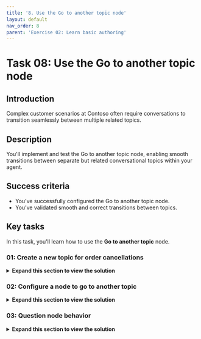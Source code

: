```yaml
---
title: '8. Use the Go to another topic node'
layout: default
nav_order: 8
parent: 'Exercise 02: Learn basic authoring'
---
```


# Task 08: Use the **Go to another topic** node

## Introduction

Complex customer scenarios at Contoso often require conversations to transition seamlessly between multiple related topics.

## Description

You'll implement and test the Go to another topic node, enabling smooth transitions between separate but related conversational topics within your agent.

## Success criteria

-   You’ve successfully configured the Go to another topic node.
-   You’ve validated smooth and correct transitions between topics.


## Key tasks

In this task, you'll learn how to use the **Go to another topic** node.

### 01: Create a new topic for order cancellations

<details markdown="block"> 
  <summary><strong>Expand this section to view the solution</strong></summary> 

1. Select **Topics** on the top bar. 

	![ywtwri24.jpg](../../media/ywtwri24.jpg)

1. Select **Add a topic** in the upper-left part of the window, then select **From blank**. 

	![942c4tda.jpg](../../media/942c4tda.jpg)

1. Select **Untitled** in the upper-left part of the window, then change the topic name to `Order Cancellation`. 

	![qbgtmkdw.jpg](../../media/qbgtmkdw.jpg)

1. Within the **Trigger** node, hover over the **Phrases** section, then select the **Change trigger** button that appears in the upper-right part of the node.

	![nwbh3fo3.jpg](../../media/nwbh3fo3.jpg)

1. Select **It's redirected to** from the flyout menu.

	![3g2re8h0.jpg](../../media/3g2re8h0.jpg)

	{: .note }
	> This topic doesn't need trigger phrases.

1. Under the **Trigger** node, select the **+** button, then select **Send a message**.

1. Add a message that acknowledges the cancellation.

	```
	Your order has been canceled, thank you.
	```

	![yfrzvnpz.jpg](../../media/yfrzvnpz.jpg)

1. Select **Save** in the upper-right part of the canvas to save the topic.

</details>

### 02: Configure a node to go to another topic

<details markdown="block"> 
  <summary><strong>Expand this section to view the solution</strong></summary> 

1. Select **Topics** on the top bar. 

	![ywtwri24.jpg](../../media/ywtwri24.jpg)

1. Select the **Check Order Status** topic. 

1. Within the **Condition** branch for **Cancel**, below the **Message** node, select the **+** button, select **Topic management**, then select **Go to another topic**.

	![iuzgi0zi.jpg](../../media/iuzgi0zi.jpg)

1. Select the **Order Cancellation** topic from the list.

    ![22grus8x.jpg](../../media/22grus8x.jpg)

	![sgx8ivm4.jpg](../../media/sgx8ivm4.jpg)

1. Select **Save** in the upper-right part of the canvas to save the topic.

1. Select the refresh icon in the upper-right corner of the **Test your agent** pane to start a new conversation.

1. Test it out by entering the following prompt:

	```
	I'd like to cancel my order.
	```

	![jtwla3rv.jpg](../../media/jtwla3rv.jpg)

Congratulations, you're now familiar with the available actions under the **Topic management** menu. It would be useful for you to review the other options under **Topic management** before you continue; however, it's not essential for moving on to the next task.

</details>

### 03: **Question** node behavior

<details markdown="block"> 
  <summary><strong>Expand this section to view the solution</strong></summary> 

Previously, this lab covered the basics of the **Question** node and built on this concept by using entities and slot filling. In addition to storing a user's response, the **Question** node has more behavior options that you can set up. 

One option is the ability to skip asking a question if the variable that it's linked to already contains a value. You observed this process in action in a previous task where the question was skipped when the agent was asked to check an order. The question was skipped because, by using entities and slot filling, you allowed Microsoft Copilot Studio to retrieve data from the sentence that the user asked and then store the data within the variable. After the **Question** node was reached by Microsoft Copilot Studio, it already contained data, so the question didn't need to be asked again. This approach is more efficient because, when the user or customer is talking to an agent, they won't need to answer the same question multiple times.

1.	Within the **Check Order Status** topic, select the **Question** node. Then, select the ellipsis within the upper-right corner of the **Question** node to extend the menu, as shown in the following screenshot, and then choose **Properties** from the menu.

	![msax6zln.jpg](../../media/msax6zln.jpg)

1.	Select **Question behavior** from the **Question properties** panel that appears.

	![uhqe70w4.jpg](../../media/uhqe70w4.jpg)

	The **Question** node has several configurable options so that you're able to better identify what the user's response is to the question that you're asking. This component is important when you're developing conversational applications, because regardless of the type of AI that's behind the scenes managing the natural language responses, a user might provide unexpected or unidentifiable answers. The ability to handle the agent's behavior in those circumstances helps you provide an improved customer experience. This scenario also happens in real life when you ask a question to another person and they don't understand the question. For the best experience and conversation, it's important to rephrase or act differently than to repeat the same question that wasn't originally understood.

	The following question behavior controls are available for you to choose from in the **Question behavior property** window:
	- **Skip behavior/Skip question**- An agent author can skip the question if the variable already has a value. The variable in the question could have a value that was set somewhere else in the topic, in another topic, or through slot filling and by using entities. This behavior allows the agent author to skip the question, or if the variable has a value, to ask the question anyway. Other available options include using Power Fx to create a condition, and if that condition is true, to skip the question.

  	- **Reprompt/How many reprompts** - You can set up the behavior to repeat the question a specific number of times, and you can select from the dropdown menu to **not repeat**, **repeat once**, or **repeat up to two times**. Like the skip question option, you can also use Power Fx to set the condition for this behavior to occur. You can modify the **Retry prompt** option, which only occurs if you have retries selected to repeat the question. By selecting the **Retry prompt** option, you can add a different message to reword the question, and you can add message validations to make the question sound more natural and be more helpful to the customer or user.

  	- **Additional entity validation/Condition** - This behavior is important if you have specific conditions to use to validate if an entity can be slot filled and if there is a dependence on the entity type. You can also use the same prompt behavior to change the prompt, if the conditions aren't met, to encourage the user to provide a different input.

  	- **No valid entity found/Action if no entity found** - If no entity is found, rather than skip the question, you can specify the behavior, such as leave the variable empty, set the variable to something specific or dynamic (by using Power Fx), or call the escalate system topic.

 	- **Interruptions** - You can indicate whether a customer should be able to switch to a different topic from the current topic that the **Question** node is in. This option is useful if a customer is likely to answer a question with another question and you want to continue the conversation without needing to handle all exceptions within a single **Question** node.

![b5tzfnwc.jpg](../../media/b5tzfnwc.jpg)

Now that you're aware of the core functionality of the **Question** node and associated behavior, you can explore the rich text responses in the Message and **Question** nodes.

</details>